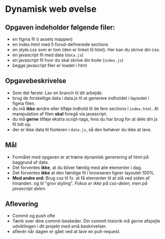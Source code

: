# Dynamisk web øvelse

## Opgaven indeholder følgende filer:
- en figma fil (i assets mappen)
- en index.html med 5 forud-definerede sections
- en style.css som er tom (den er linket til html). Her kan du skrive din css.
- en javascript fil med data (`data.js`)
- en javascript fil hvor du skal skrive din kode (`index.js`)
- begge javascript filer er loadet i html


## Opgavebeskrivelse
- Som det første: Lav en branch til dit arbejde.
- brug de forskellige data i data.js til at generere indholdet i layoutet i figma filen.
- du må **ikke** ændre eller tilføje indhold til de fem sections i `index.html`. Al manipulation af filen **skal** foregå via javascript.
- du må **gerne** tilføje ekstra script-tags, hvis du har brug for at dele din js fil lidt op.
- der er ikke data til footeren i `data.js`, så den behøver du ikke at lave. 

## Mål
- Formålet med opgaven er at træne dynamisk generering af html på baggrund af data. 
- Det forventes **ikke**, at du bliver færdig med alle elementer i dag.
- Det forventes **ikke** at den færdige fil i browseren ligner layoutet 100%.
- **Med andre ord:** Brug css til fx. at få elementer til at stå ved siden af hinanden. og til "grov styling". *Fokus er ikke på css-delen, men på javascript delen.*  

## Aflevering
- Commit og push ofte
- Tænk over dine commit-beskeder. Din commit historik må gerne afspejle udviklingen i dit projekt med små beskrivelser. 
- aflevér når dagen er gået ved at lave en pull-request.
